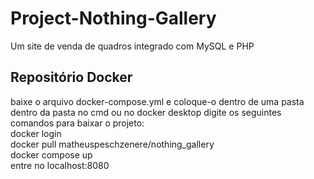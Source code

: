 # Project-Nothing-Gallery
Um site de venda de quadros integrado com MySQL e PHP

## Repositório Docker
baixe o arquivo docker-compose.yml e coloque-o dentro de uma pasta
dentro da pasta no cmd ou no docker desktop digite os seguintes comandos para baixar o projeto:  
  docker login  
  docker pull matheuspeschzenere/nothing_gallery  
  docker compose up  
entre no localhost:8080
